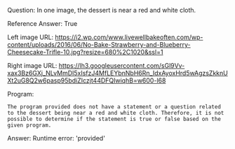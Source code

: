 Question: In one image, the dessert is near a red and white cloth.

Reference Answer: True

Left image URL: https://i2.wp.com/www.livewellbakeoften.com/wp-content/uploads/2016/06/No-Bake-Strawberry-and-Blueberry-Cheesecake-Trifle-10.jpg?resize=680%2C1020&ssl=1

Right image URL: https://lh3.googleusercontent.com/sGl9Vv-xax3Bz6GXj_NLvMmDI5xIsfzJ4MfLEYbnNbH6Rn_IdxAyoxHrd5wAgzsZkknUXt2uG8Q2w6pasp95bdiZIczjt44DFQIwiqhB=w600-l68

Program:

```
The program provided does not have a statement or a question related to the dessert being near a red and white cloth. Therefore, it is not possible to determine if the statement is true or false based on the given program.
```
Answer: Runtime error: 'provided'

